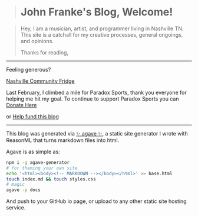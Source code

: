 > # John Franke's Blog, Welcome!

> Hey, I am a musician, artist, and programmer living in Nashville TN.
> This site is a catchall for my creative processes, general ongoings, and opinions.
>
> Thanks for reading,
>

---

Feeling generous?

[Nashville Community Fridge](https://www.instagram.com/nashvillecommunityfridge)

Last February, I climbed a mile for Paradox Sports, thank you everyone for helping me hit my goal. To continue to support Paradox Sports you can [Donate Here](https://paradoxsports.salsalabs.org/pdxmile-climb-nashville22/p/johnfranke/index.html)

or [Help fund this blog](contribute)


---

This blog was generated via [✨ agave ✨](https://github.com/jottenlips/agave), a static site generator I wrote with ReasonML that turns markdown files into html.

Agave is as simple as:

```bash
npm i -g agave-generator
# for theming your own site
echo '<html><body><!-- MARKDOWN --></body></html>' >> base.html
touch index.md && touch styles.css
# magic
agave -p docs
```

And push to your GitHub io page, or upload to any other static site hosting service.